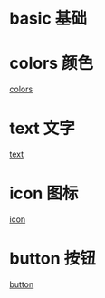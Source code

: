 # basic 基础

# colors 颜色
[colors](color.md)

# text 文字
[text](text.md)

# icon 图标
[icon](icon.md)

# button 按钮
[button](button.md)

